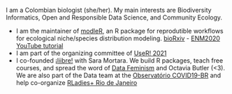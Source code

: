 I am a Colombian biologist (she/her). My main interests are Biodiversity Informatics, Open and Responsible Data Science, and Community Ecology. 

- I am the maintainer of [modleR](https://model-r.github.io/modleR/), an R package for reprodutible workflows for ecological niche/species distribution modeling. [bioRxiv](https://www.biorxiv.org/content/10.1101/2020.04.01.021105v1) - [ENM2020 YouTube tutorial](https://www.youtube.com/watch?v=4Xw33TdIVXA)
- I am part of the organizing committee of [UseR! 2021](https://user2021.r-project.org/about/global-team/)
- I co-founded [¡liibre!](https://github.com/liibre/) with Sara Mortara. We build R packages, teach free courses, and spread the word of [Data Feminism](https://data-feminism.mitpress.mit.edu/) and Octavia Butler (<3). We are also part of the Data team at the [Observatório COVID19-BR](https://covid19br.github.io/) and help co-organize [RLadies+ Rio de Janeiro](https://github.com/rladies-rio) 


